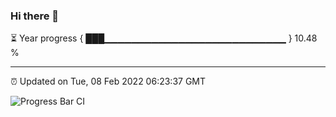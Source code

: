 ### Hi there 👋

⏳ Year progress { ███▁▁▁▁▁▁▁▁▁▁▁▁▁▁▁▁▁▁▁▁▁▁▁▁▁▁▁ } 10.48 %

---

⏰ Updated on Tue, 08 Feb 2022 06:23:37 GMT

![Progress Bar CI](https://github.com/ZhaoGui/ZhaoGui/workflows/Progress%20Bar%20CI/badge.svg)

